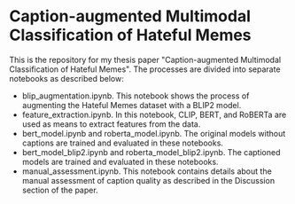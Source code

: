 # Caption-augmented Multimodal Classification of Hateful Memes

This is the repository for my thesis paper "Caption-augmented Multimodal Classification of Hateful Memes". The processes are divided into separate notebooks as described below:
- blip_augmentation.ipynb. This notebook shows the process of augmenting the Hateful Memes dataset with a BLIP2 model.
- feature_extraction.ipynb. In this notebook, CLIP, BERT, and RoBERTa are used as means to extract features from the data.
- bert_model.ipynb and roberta_model.ipynb. The original models without captions are trained and evaluated in these notebooks.
- bert_model_blip2.ipynb and roberta_model_blip2.ipynb. The captioned models are trained and evaluated in these notebooks.
- manual_assessment.ipynb. This notebook contains details about the manual assessment of caption quality as described in the Discussion section of the paper.
